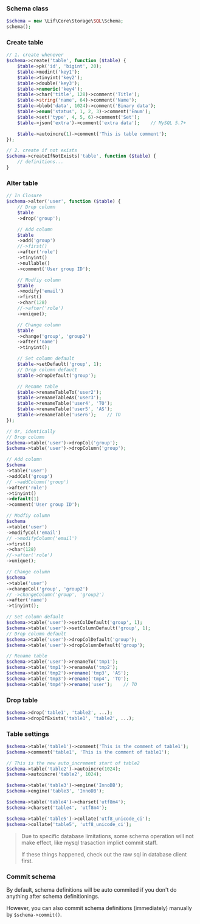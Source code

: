### Schema class

``` php
$schema = new \Lif\Core\Storage\SQL\Schema;
schema();
```

### Create table

``` php
// 1. create whenever
$schema->create('table', function ($table) {
    $table->pk('id', 'bigint', 20);
    $table->medint('key1');
    $table->tinyint('key2');
    $table->double('key3');
    $table->numeric('key4');
    $table->char('title', 128)->comment('Title');
    $table->string('name', 64)->comment('Name');
    $table->blob('data', 1024)->comment('Binary data');
    $table->enum('status', 1, 2, 3)->comment('Enum');
    $table->set('type', 4, 5, 6)->comment('Set');
    $table->json('extra')->comment('extra data');    // MySQL 5.7+

    $table->autoincre(1)->comment('This is table comment');
});

// 2. create if not exists
$schema->createIfNotExists('table', function ($table) {
    // definitions...
}
```

### Alter table

``` php
// In Closure
$schema->alter('user', function ($table) {
    // Drop column
    $table
    ->drop('group');

    // Add column
    $table
    ->add('group')
    //->first()
    ->after('role')
    ->tinyint()
    ->nullable()
    ->comment('User group ID');

    // Modfiy column
    $table
    ->modify('email')
    ->first()
    ->char(128)
    //->after('role')
    ->unique();

    // Change column
    $table
    ->change('group', 'group2')
    ->after('name')
    ->tinyint();

    // Set column default
    $table->setDefault('group', 1);
    // Drop column default
    $table->dropDefault('group');

    // Rename table
    $table->renameTableTo('user2');
    $table->renameTableAs('user3');
    $table->renameTable('user4', 'TO');
    $table->renameTable('user5', 'AS');
    $table->renameTable('user6');    // TO
});

// Or, identically
// Drop column
$schema->table('user')->dropCol('group');
$schema->table('user')->dropColumn('group');

// Add column
$schema
->table('user')
->addCol('group')
// ->addColumn('group')
->after('role')
->tinyint()
->default(1)
->comment('User group ID');

// Modfiy column
$schema
->table('user')
->modifyCol('email')
// ->modifyColumn('email')
->first()
->char(128)
//->after('role')
->unique();

// Change column
$schema
->table('user')
->changeCol('group', 'group2')
// ->changeColumn('group', 'group2')
->after('name')
->tinyint();

// Set column default
$schema->table('user')->setColDefault('group', 1);
$schema->table('user')->setColumnDefault('group', 1);
// Drop column default
$schema->table('user')->dropColDefault('group');
$schema->table('user')->dropColumnDefault('group');

// Rename table
$schema->table('user')->renameTo('tmp1');
$schema->table('tmp1')->renameAs('tmp2');
$schema->table('tmp2')->rename('tmp3', 'AS');
$schema->table('tmp3')->rename('tmp4', 'TO');
$schema->table('tmp4')->rename('user');    // TO
```

### Drop table

``` php
$schema->drop('table1', 'table2', ...);
$schema->dropIfExists('table1', 'table2', ...);
```

### Table settings
``` php
$schema->table('table1')->comment('This is the comment of table1');
$schema->comment('table1', 'This is the comment of table1');

// This is the new auto_increment start of table2
$schema->table('table2')->autoincre(1024);
$schema->autoincre('table2', 1024);

$schema->table('table3')->engine('InnoDB');
$schema->engine('table3', 'InnoDB');

$schema->table('table4')->charset('utf8m4');
$schema->charset('table4', 'utf8m4');

$schema->table('table5')->collate('utf8_unicode_ci');
$schema->collate('table5', 'utf8_unicode_ci');
```

> Due to specific database limitations, some schema operation will not make effect, like mysql trasaction implict commit staff.
> 
> If these things happened, check out the raw sql in database client first.

### Commit schema

By default, schema definitions will be auto commited if you don't do anything after schema definitionings.

However, you can also commit schema definitions (immediately) manually by `$schema->commit()`.
